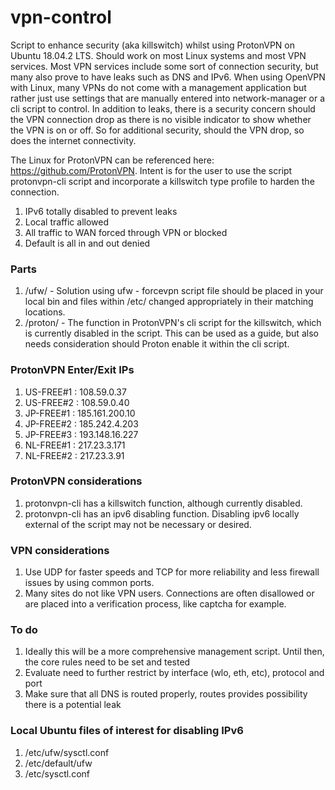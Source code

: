 # vpn-control

Script to enhance security (aka killswitch) whilst using ProtonVPN on Ubuntu 18.04.2 LTS. Should work on most Linux systems and most VPN services. Most VPN services include some sort of connection security, but many also prove to have leaks such as DNS and IPv6. When using OpenVPN with Linux, many VPNs do not come with a management application but rather just use settings that are manually entered into network-manager or a cli script to control. In addition to leaks, there is a security concern should the VPN connection drop as there is no visible indicator to show whether the VPN is on or off. So for additional security, should the VPN drop, so does the internet connectivity.

The Linux for ProtonVPN can be referenced here: https://github.com/ProtonVPN. Intent is for the user to use the script protonvpn-cli script and incorporate a killswitch type profile to harden the connection.
1. IPv6 totally disabled to prevent leaks
2. Local traffic allowed
3. All traffic to WAN forced through VPN or blocked
4. Default is all in and out denied

### Parts
1. /ufw/ - Solution using ufw - forcevpn script file should be placed in your local bin and files within /etc/ changed appropriately in their matching locations.
2. /proton/ - The function in ProtonVPN's cli script for the killswitch, which is currently disabled in the script. This can be used as a guide, but also needs consideration should Proton enable it within the cli script.

### ProtonVPN Enter/Exit IPs
1. US-FREE#1 : 108.59.0.37
2. US-FREE#2 : 108.59.0.40
3. JP-FREE#1 : 185.161.200.10
4. JP-FREE#2 : 185.242.4.203
5. JP-FREE#3 : 193.148.16.227
6. NL-FREE#1 : 217.23.3.171
7. NL-FREE#2 : 217.23.3.91

### ProtonVPN considerations
1. protonvpn-cli has a killswitch function, although currently disabled.
2. protonvpn-cli has an ipv6 disabling function. Disabling ipv6 locally external of the script may not be necessary or desired.

### VPN considerations
1. Use UDP for faster speeds and TCP for more reliability and less firewall issues by using common ports.
2. Many sites do not like VPN users. Connections are often disallowed or are placed into a verification process, like captcha for example.

### To do
1. Ideally this will be a more comprehensive management script. Until then, the core rules need to be set and tested
2. Evaluate need to further restrict by interface (wlo, eth, etc), protocol and port
3. Make sure that all DNS is routed properly, routes provides possibility there is a potential leak

### Local Ubuntu files of interest for disabling IPv6
1. /etc/ufw/sysctl.conf
2. /etc/default/ufw
3. /etc/sysctl.conf

